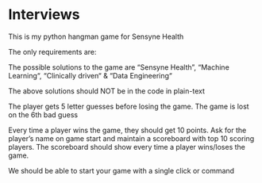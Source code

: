 # Interviews
This is my python hangman game for Sensyne Health

The only requirements are:

The possible solutions to the game are “Sensyne Health”, “Machine Learning“, “Clinically driven“ & “Data Engineering“

The above solutions should NOT be in the code in plain-text

The player gets 5 letter guesses before losing the game. 
The game is lost on the 6th bad guess

Every time a player wins the game, they should get 10 points. 
Ask for the player’s name on game start and maintain a scoreboard with top 10 scoring players. 
The scoreboard should show every time a player wins/loses the game.

We should be able to start your game with a single click or command
